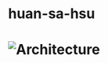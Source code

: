 # huan-sa-hsu
# ![Architecture](https://drive.google.com/file/d/1Q5_eppIwtvwOx1oNqqRwuVoxQJyn81Ym/view/n-layer.drawio)
